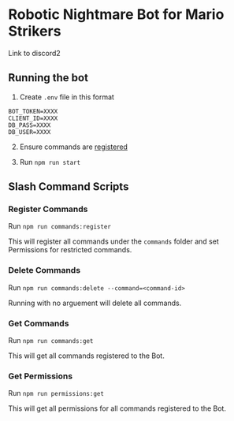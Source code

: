 # Robotic Nightmare Bot for Mario Strikers

Link to discord2

## Running the bot

1. Create `.env` file in this format

```
BOT_TOKEN=XXXX
CLIENT_ID=XXXX
DB_PASS=XXXX
DB_USER=XXXX
```

2. Ensure commands are [registered](#register-commands)

3. Run `npm run start`

## Slash Command Scripts

### Register Commands

Run `npm run commands:register`

This will register all commands under the `commands` folder and set Permissions for restricted commands.

### Delete Commands

Run `npm run commands:delete --command=<command-id>`

Running with no arguement will delete all commands.

### Get Commands

Run `npm run commands:get`

This will get all commands registered to the Bot.

### Get Permissions

Run `npm run permissions:get`

This will get all permissions for all commands registered to the Bot.

